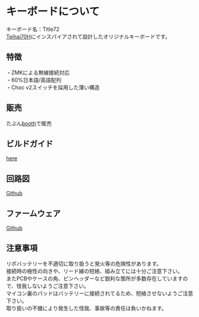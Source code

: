 # キーボードについて
キーボード名：Title72  
[Teihai70H](https://blog.alglab.net/archives/teihai70h-buildguide/)にインスパイアされて設計したオリジナルキーボードです。

## 特徴
・ZMKによる無線接続対応  
・60%日本語/英語配列  
・Choc v2スイッチを採用した薄い構造

## 販売
たぶん[booth](https://te9no.booth.pm/)で販売  

## ビルドガイド
[here](https://github.com/te9no/zmk-config-title72/blob/main/docs%2Fbuildguide.md)

## 回路図
[Github](https://github.com/te9no/zmk-config-title72/tree/main/kicad_data_Title72)  

## ファームウェア
[Github](https://github.com/te9no/zmk-config-title72/)  

## 注意事項
リポバッテリーを不適切に取り扱うと発火等の危険性があります。  
接続時の極性の向きや、リード線の短絡、組み立てには十分ご注意下さい。  
またPCBやケースの角、ピンヘッダーなど鋭利な箇所が多数存在していますので、怪我しないようご注意下さい。  
マイコン裏のパッドはバッテリーに接続されてるため、短絡させないようご注意下さい。  
取り扱いの不備により発生した怪我、事故等の責任は負いかねます。